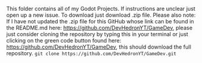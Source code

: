 This folder contains all of my Godot Projects. If instructions are unclear just open up a new issue. To download just download .zip file. Please also note: If I have not updated the .zip file for this GitHub whose link can be found in the README.md here: https://github.com/DevHedronYT/GameDev, please just consider cloning the repository by typing this in your terminal or just clicking on the green code button found here: https://github.com/DevHedronYT/GameDev, this should download the full repository.
    ```
    git clone https://github.com/DevHedronYT/GameDev.git
    ```


